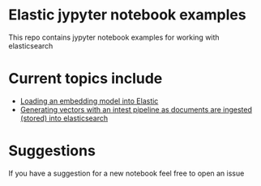 # Elastic jypyter notebook examples
This repo contains jypyter notebook examples for working with elasticsearch

# Current topics include
- [Loading an embedding model into Elastic](https://github.com/jeffvestal/elastic_jupyter_notebooks/blob/main/load_embedding_model_from_hf_to_elastic.ipynb)
- [Generating vectors with an intest pipeline as documents are ingested (stored) into elasticsearch](https://github.com/jeffvestal/elastic_jupyter_notebooks/blob/main/generate_vectors_on_ingest_to_elastic.ipynb.ipynb)

# Suggestions
If you have a suggestion for a new notebook feel free to open an issue
